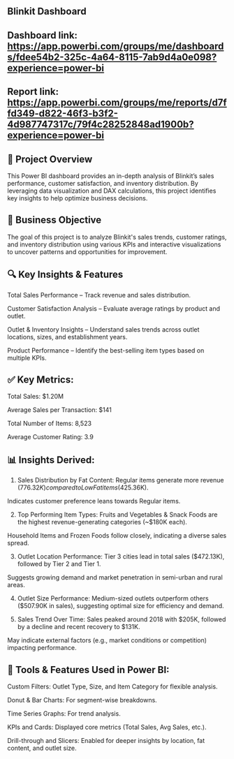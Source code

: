 ## Blinkit Dashboard

## Dashboard link: https://app.powerbi.com/groups/me/dashboards/fdee54b2-325c-4a64-8115-7ab9d4a0e098?experience=power-bi

## Report link: https://app.powerbi.com/groups/me/reports/d7ffd349-d822-46f3-b3f2-4d987747317c/79f4c28252848ad1900b?experience=power-bi

## 🚀 Project Overview
This Power BI dashboard provides an in-depth analysis of Blinkit’s sales performance, customer satisfaction, and inventory distribution. By leveraging data visualization and DAX calculations, this project identifies key insights to help optimize business decisions.

## 🎯 Business Objective
The goal of this project is to analyze Blinkit's sales trends, customer ratings, and inventory distribution using various KPIs and interactive visualizations to uncover patterns and opportunities for improvement.

## 🔍 Key Insights & Features
Total Sales Performance – Track revenue and sales distribution.

Customer Satisfaction Analysis – Evaluate average ratings by product and outlet.

Outlet & Inventory Insights – Understand sales trends across outlet locations, sizes, and establishment years.

Product Performance – Identify the best-selling item types based on multiple KPIs.

## ✅ Key Metrics:
Total Sales: $1.20M

Average Sales per Transaction: $141

Total Number of Items: 8,523

Average Customer Rating: 3.9

## 📊 Insights Derived:
1. Sales Distribution by Fat Content:
Regular items generate more revenue ($776.32K) compared to Low Fat items ($425.36K).

Indicates customer preference leans towards Regular items.

2. Top Performing Item Types:
Fruits and Vegetables & Snack Foods are the highest revenue-generating categories (~$180K each).

Household Items and Frozen Foods follow closely, indicating a diverse sales spread.

3. Outlet Location Performance:
Tier 3 cities lead in total sales ($472.13K), followed by Tier 2 and Tier 1.

Suggests growing demand and market penetration in semi-urban and rural areas.

4. Outlet Size Performance:
Medium-sized outlets outperform others ($507.90K in sales), suggesting optimal size for efficiency and demand.

5. Sales Trend Over Time:
Sales peaked around 2018 with $205K, followed by a decline and recent recovery to $131K.

May indicate external factors (e.g., market conditions or competition) impacting performance.

## 🧰 Tools & Features Used in Power BI:
Custom Filters: Outlet Type, Size, and Item Category for flexible analysis.

Donut & Bar Charts: For segment-wise breakdowns.

Time Series Graphs: For trend analysis.

KPIs and Cards: Displayed core metrics (Total Sales, Avg Sales, etc.).

Drill-through and Slicers: Enabled for deeper insights by location, fat content, and outlet size.

